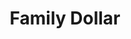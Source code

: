 ---
title: "Family Dollar"
url: /danville/family-dollar-north-main-street-2/
shop: variety store
---